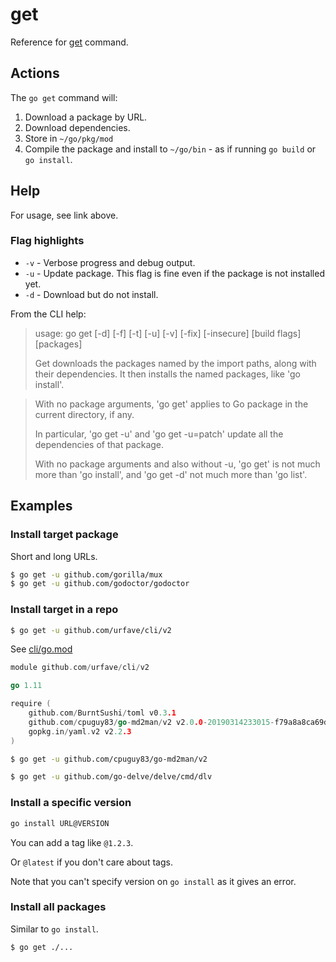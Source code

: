 # get

Reference for [get](https://golang.org/pkg/cmd/go/internal/get/) command.


## Actions

The `go get` command will:

1. Download a package by URL.
2. Download dependencies.
3. Store in `~/go/pkg/mod`
4. Compile the package and install to `~/go/bin` - as if running `go build` or `go install`.


## Help

For usage, see link above.

### Flag highlights

- `-v` - Verbose progress and debug output.
- `-u` - Update package. This flag is fine even if the package is not installed yet.
- `-d` - Download but do not install.


From the CLI help:

> usage: go get [-d] [-f] [-t] [-u] [-v] [-fix] [-insecure] [build flags] [packages]
>
> Get downloads the packages named by the import paths, along with their
> dependencies. It then installs the named packages, like 'go install'.

> With no package arguments, 'go get' applies to Go package in the
current directory, if any.
>
> In particular, 'go get -u' and 'go get -u=patch' update all the dependencies of that package.
>
> With no package arguments and also without -u, 'go get' is not much more than 'go install', and 'go get -d' not much more than 'go list'.


## Examples

### Install target package

Short and long URLs.

```sh
$ go get -u github.com/gorilla/mux
$ go get -u github.com/godoctor/godoctor
```


### Install target in a repo

```sh
$ go get -u github.com/urfave/cli/v2
```

See [cli/go.mod](https://github.com/urfave/cli/blob/v2.3.0/go.mod)

```go
module github.com/urfave/cli/v2

go 1.11

require (
	github.com/BurntSushi/toml v0.3.1
	github.com/cpuguy83/go-md2man/v2 v2.0.0-20190314233015-f79a8a8ca69d
	gopkg.in/yaml.v2 v2.2.3
)
```

```sh
$ go get -u github.com/cpuguy83/go-md2man/v2
```

```sh
$ go get -u github.com/go-delve/delve/cmd/dlv
```


### Install a specific version

```sh
go install URL@VERSION

```
You can add a tag like `@1.2.3`.

Or `@latest` if you don't care about tags. 

Note that you can't specify version on `go install` as it gives an error.


### Install all packages

Similar to `go install`.

```sh
$ go get ./...
```
